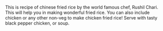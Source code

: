 This is recipe of chinese fried rice by the world famous chef, Rushil Chari.
This will help you in making wonderful fried rice.
You can also include chicken or any other non-veg to make chicken fried rice!
Serve with tasty black pepper chicken, or soup.